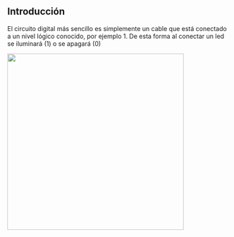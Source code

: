## Introducción

El circuito digital más sencillo es simplemente un cable que está conectado a un nivel lógico conocido, por ejemplo 1. De esta forma al conectar un led se iluminará (1) o se apagará (0)

<img src="https://github.com/Obijuan/open-fpga-verilog-tutorial/raw/master/tutorial/T01-setbit/images/setbit-1.png" 
width="400" align="center">
